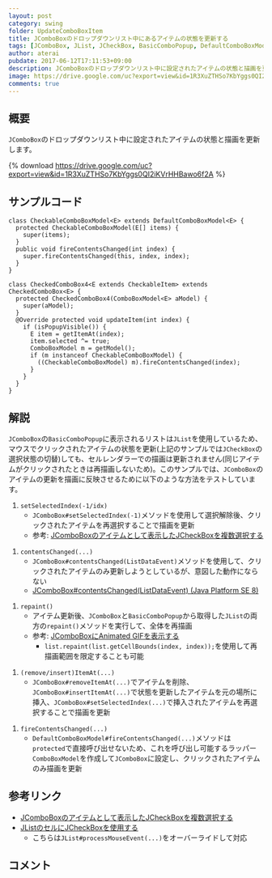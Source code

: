 ```yaml
---
layout: post
category: swing
folder: UpdateComboBoxItem
title: JComboBoxのドロップダウンリスト中にあるアイテムの状態を更新する
tags: [JComboBox, JList, JCheckBox, BasicComboPopup, DefaultComboBoxModel]
author: aterai
pubdate: 2017-06-12T17:11:53+09:00
description: JComboBoxのドロップダウンリスト中に設定されたアイテムの状態と描画を更新します。
image: https://drive.google.com/uc?export=view&id=1R3XuZTHSo7KbYggs0QI2iKVrHHBawo6f2A
comments: true
---
```

## 概要
`JComboBox`のドロップダウンリスト中に設定されたアイテムの状態と描画を更新します。

{% download https://drive.google.com/uc?export=view&id=1R3XuZTHSo7KbYggs0QI2iKVrHHBawo6f2A %}

## サンプルコード
<pre class="prettyprint"><code>class CheckableComboBoxModel&lt;E&gt; extends DefaultComboBoxModel&lt;E&gt; {
  protected CheckableComboBoxModel(E[] items) {
    super(items);
  }
  public void fireContentsChanged(int index) {
    super.fireContentsChanged(this, index, index);
  }
}

class CheckedComboBox4&lt;E extends CheckableItem&gt; extends CheckedComboBox&lt;E&gt; {
  protected CheckedComboBox4(ComboBoxModel&lt;E&gt; aModel) {
    super(aModel);
  }
  @Override protected void updateItem(int index) {
    if (isPopupVisible()) {
      E item = getItemAt(index);
      item.selected ^= true;
      ComboBoxModel m = getModel();
      if (m instanceof CheckableComboBoxModel) {
        ((CheckableComboBoxModel) m).fireContentsChanged(index);
      }
    }
  }
}
</code></pre>

## 解説
`JComboBox`の`BasicComboPopup`に表示されるリストは`JList`を使用しているため、マウスでクリックされたアイテムの状態を更新(上記のサンプルでは`JCheckBox`の選択状態の切替)しても、セルレンダラーでの描画は更新されません(同じアイテムがクリックされたときは再描画しないため)。このサンプルでは、`JComboBox`のアイテムの更新を描画に反映させるために以下のような方法をテストしています。

1. `setSelectedIndex(-1/idx)`
    - `JComboBox#setSelectedIndex(-1)`メソッドを使用して選択解除後、クリックされたアイテムを再選択することで描画を更新
    - 参考: [JComboBoxのアイテムとして表示したJCheckBoxを複数選択する](http://ateraimemo.com/Swing/CheckedComboBox.html)

<!-- dummy comment line for breaking list -->
1. `contentsChanged(...)`
    - `JComboBox#contentsChanged(ListDataEvent)`メソッドを使用して、クリックされたアイテムのみ更新しようとしているが、意図した動作にならない
    - [JComboBox#contentsChanged(ListDataEvent) (Java Platform SE 8)](https://docs.oracle.com/javase/jp/8/docs/api/javax/swing/JComboBox.html#contentsChanged-javax.swing.event.ListDataEvent-)

<!-- dummy comment line for breaking list -->
1. `repaint()`
    - アイテム更新後、`JComboBox`と`BasicComboPopup`から取得した`JList`の両方の`repaint()`メソッドを実行して、全体を再描画
    - 参考: [JComboBoxにAnimated GIFを表示する](http://ateraimemo.com/Swing/AnimatedIconInComboBox.html)
        - `list.repaint(list.getCellBounds(index, index));`を使用して再描画範囲を限定することも可能

<!-- dummy comment line for breaking list -->
1. `(remove/insert)ItemAt(...)`
    - `JComboBox#removeItemAt(...)`でアイテムを削除、`JComboBox#insertItemAt(...)`で状態を更新したアイテムを元の場所に挿入、`JComboBox#setSelectedIndex(...)`で挿入されたアイテムを再選択することで描画を更新

<!-- dummy comment line for breaking list -->
1. `fireContentsChanged(...)`
    - `DefaultComboBoxModel#fireContentsChanged(...)`メソッドは`protected`で直接呼び出せないため、これを呼び出し可能するラッパー`ComboBoxModel`を作成して`JComboBox`に設定し、クリックされたアイテムのみ描画を更新

<!-- dummy comment line for breaking list -->

## 参考リンク
- [JComboBoxのアイテムとして表示したJCheckBoxを複数選択する](http://ateraimemo.com/Swing/CheckedComboBox.html)
- [JListのセルにJCheckBoxを使用する](http://ateraimemo.com/Swing/CheckBoxCellList.html)
    - こちらは`JList#processMouseEvent(...)`をオーバーライドして対応

<!-- dummy comment line for breaking list -->

## コメント
